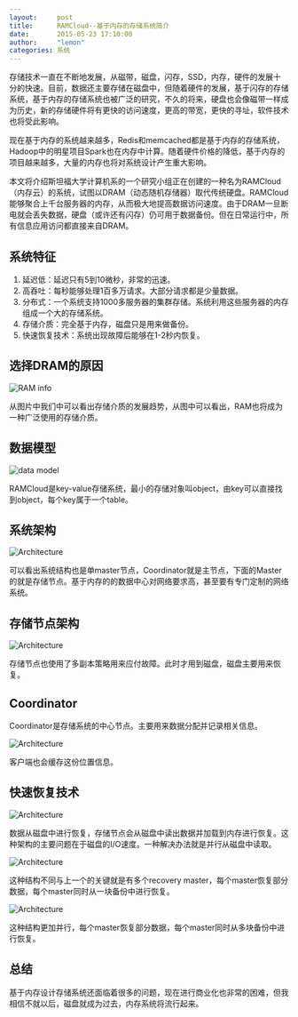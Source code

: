 ```yaml
---
layout:     post
title:      RAMCloud--基于内存的存储系统简介
date:       2015-05-23 17:10:00
author:     "lemon"
categories: 系统
---
```


存储技术一直在不断地发展，从磁带，磁盘，闪存，SSD，内存，硬件的发展十分的快速。目前，数据还主要存储在磁盘中，但随着硬件的发展，基于闪存的存储系统，基于内存的存储系统也被广泛的研究，不久的将来，硬盘也会像磁带一样成为历史，新的存储硬件将有更快的访问速度，更高的带宽，更快的寻址，软件技术也将受此影响。

现在基于内存的系统越来越多，Redis和memcached都是基于内存的存储系统，Hadoop中的明星项目Spark也在内存中计算。随着硬件价格的降低，基于内存的项目越来越多，大量的内存也将对系统设计产生重大影响。

本文将介绍斯坦福大学计算机系的一个研究小组正在创建的一种名为RAMCloud（内存云）的系统，试图以DRAM（动态随机存储器）取代传统硬盘。RAMCloud能够聚合上千台服务器的内存，从而极大地提高数据访问速度。由于DRAM一旦断电就会丢失数据，硬盘（或许还有闪存）仍可用于数据备份。但在日常运行中，所有信息应用访问都直接来自DRAM。

## 系统特征

1. 延迟低：延迟只有5到10微秒，非常的迅速。
2. 高吞吐：每秒能够处理1百多万请求。大部分请求都是少量数据。
3. 分布式：一个系统支持1000多服务器的集群存储。系统利用这些服务器的内存组成一个大的存储系统。
4. 存储介质：完全基于内存，磁盘只是用来做备份。
5. 快速恢复技术：系统出现故障后能够在1-2秒内恢复。

## 选择DRAM的原因

![RAM info](/images/RAMCloud/1.png)

从图片中我们中可以看出存储介质的发展趋势，从图中可以看出，RAM也将成为一种广泛使用的存储介质。

## 数据模型

![data model](/images/RAMCloud/2.png)

RAMCloud是key-value存储系统，最小的存储对象叫object，由key可以直接找到object，每个key属于一个table。

## 系统架构

![Architecture](/images/RAMCloud/3.png)

可以看出系统结构也是单master节点，Coordinator就是主节点，下面的Master的就是存储节点。基于内存的的数据中心对网络要求高，甚至要有专门定制的网络系统。

## 存储节点架构

![Architecture](/images/RAMCloud/4.png)

存储节点也使用了多副本策略用来应付故障。此时才用到磁盘，磁盘主要用来恢复。

## Coordinator

Coordinator是存储系统的中心节点。主要用来数据分配并记录相关信息。

![Architecture](/images/RAMCloud/5.png)

客户端也会缓存这份位置信息。

## 快速恢复技术

![Architecture](/images/RAMCloud/6.png)

数据从磁盘中进行恢复，存储节点会从磁盘中读出数据并加载到内存进行恢复。这种架构的主要问题在于磁盘的I/O速度。一种解决办法就是并行从磁盘中读取。

![Architecture](/images/RAMCloud/7.png)

这种结构不同与上一个的关键就是有多个recovery master，每个master恢复部分数据，每个master同时从一块备份中进行恢复。

![Architecture](/images/RAMCloud/8.png)

这种结构更加并行，每个master恢复部分数据，每个master同时从多块备份中进行恢复。

## 总结

基于内存设计存储系统还面临着很多的问题，现在进行商业化也非常的困难，但我相信不就以后，磁盘就成为过去，内存系统将流行起来。